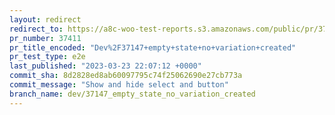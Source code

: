 ```yaml
---
layout: redirect
redirect_to: https://a8c-woo-test-reports.s3.amazonaws.com/public/pr/37411/e2e/index.html
pr_number: 37411
pr_title_encoded: "Dev%2F37147+empty+state+no+variation+created"
pr_test_type: e2e
last_published: "2023-03-23 22:07:12 +0000"
commit_sha: 8d2828ed8ab60097795c74f25062690e27cb773a
commit_message: "Show and hide select and button"
branch_name: dev/37147_empty_state_no_variation_created
---
```

